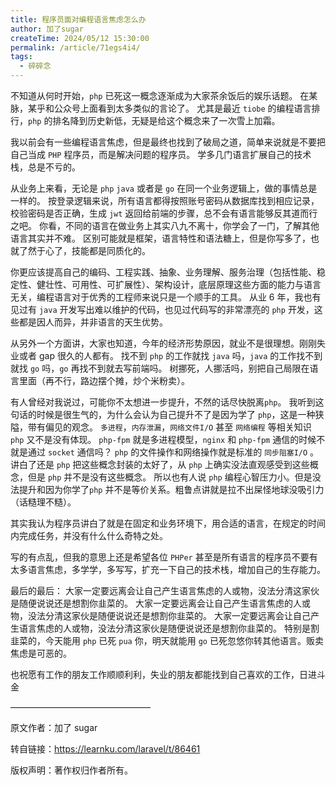 ```yaml
---
title: 程序员面对编程语言焦虑怎么办
author: 加了sugar
createTime: 2024/05/12 15:30:00
permalink: /article/71egs4i4/
tags:
  - 碎碎念
---
```


不知道从何时开始，`php` 已死这一概念逐渐成为大家茶余饭后的娱乐话题。
在某脉，某乎和公众号上面看到太多类似的言论了。
尤其是最近 `tiobe` 的编程语言排行，`php` 的排名降到历史新低，无疑是给这个概念来了一次雪上加霜。

我以前会有一些编程语言焦虑，但是最终也找到了破局之道，简单来说就是不要把自己当成 `PHP` 程序员，而是解决问题的程序员。
学多几门语言扩展自己的技术栈，总是不亏的。

从业务上来看，无论是 `php` `java` 或者是 `go` 在同一个业务逻辑上，做的事情总是一样的。
按登录逻辑来说，所有语言都得按照账号密码从数据库找到相应记录，校验密码是否正确，生成 `jwt` 返回给前端的步骤，总不会有语言能够反其道而行之吧。
你看，不同的语言在做业务上其实八九不离十，你学会了一门，了解其他语言其实并不难。
区别可能就是框架，语言特性和语法糖上，但是你写多了，也就了然于心了，技能都是同质化的。

你更应该提高自己的编码、工程实践、抽象、业务理解、服务治理（包括性能、稳定性、健壮性、可用性、可扩展性）、架构设计，底层原理这些方面的能力与语言无关，编程语言对于优秀的工程师来说只是一个顺手的工具。
从业 6 年，我也有见过有 `java` 开发写出难以维护的代码，也见过代码写的非常漂亮的 `php` 开发，这些都是因人而异，并非语言的天生优势。

从另外一个方面讲，大家也知道，今年的经济形势原因，就业不是很理想。刚刚失业或者 gap 很久的人都有。
找不到 `php` 的工作就找 `java` 吗，`java` 的工作找不到就找 `go` 吗，`go` 再找不到就去写前端吗。
树挪死，人挪活吗，别把自己局限在语言里面（再不行，路边摆个摊，炒个米粉卖）。

有人曾经对我说过，可能你不太想进一步提升，不然的话尽快脱离`php`。
我听到这句话的时候是很生气的，为什么会认为自己提升不了是因为学了 `php`，这是一种狭隘，带有偏见的观念。
`多进程`，`内存泄漏`，`网络文件I/O` 甚至 `网络编程` 等相关知识 `php` 又不是没有体现。
`php-fpm` 就是多进程模型，`nginx` 和 `php-fpm` 通信的时候不就是通过 `socket` 通信吗？
`php` 的文件操作和网络操作就是标准的 `同步阻塞I/O` 。
讲白了还是 `php` 把这些概念封装的太好了，从 `php` 上确实没法直观感受到这些概念，但是 `php` 并不是没有这些概念。
所以也有人说 `php` 编程心智压力小。但是没法提升和因为你学了`php` 并不是等价关系。粗鲁点讲就是拉不出屎怪地球没吸引力（话糙理不糙）。

其实我认为程序员讲白了就是在固定和业务环境下，用合适的语言，在规定的时间内完成任务，并没有什么什么奇特之处。

写的有点乱，但我的意思上还是希望各位 `PHPer` 甚至是所有语言的程序员不要有太多语言焦虑，多学学，多写写，扩充一下自己的技术栈，增加自己的生存能力。

最后的最后：
大家一定要远离会让自己产生语言焦虑的人或物，没法分清这家伙是随便说说还是想割你韭菜的。
大家一定要远离会让自己产生语言焦虑的人或物，没法分清这家伙是随便说说还是想割你韭菜的。
大家一定要远离会让自己产生语言焦虑的人或物，没法分清这家伙是随便说说还是想割你韭菜的。
特别是割韭菜的，今天能用 `php` 已死 `pua` 你，明天就能用 `go` 已死忽悠你转其他语言。贩卖焦虑是可恶的。

也祝愿有工作的朋友工作顺顺利利，失业的朋友都能找到自己喜欢的工作，日进斗金

————————————————

原文作者：加了 sugar

转自链接：<https://learnku.com/laravel/t/86461>

版权声明：著作权归作者所有。
